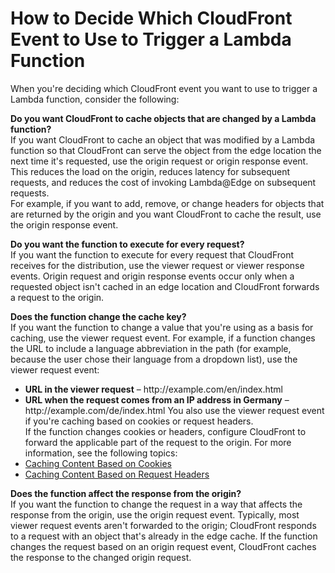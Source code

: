 # How to Decide Which CloudFront Event to Use to Trigger a Lambda Function<a name="lambda-how-to-choose-event"></a>

When you're deciding which CloudFront event you want to use to trigger a Lambda function, consider the following:

**Do you want CloudFront to cache objects that are changed by a Lambda function?**  
If you want CloudFront to cache an object that was modified by a Lambda function so that CloudFront can serve the object from the edge location the next time it's requested, use the origin request or origin response event\. This reduces the load on the origin, reduces latency for subsequent requests, and reduces the cost of invoking Lambda@Edge on subsequent requests\.  
For example, if you want to add, remove, or change headers for objects that are returned by the origin and you want CloudFront to cache the result, use the origin response event\.

**Do you want the function to execute for every request?**  
If you want the function to execute for every request that CloudFront receives for the distribution, use the viewer request or viewer response events\. Origin request and origin response events occur only when a requested object isn't cached in an edge location and CloudFront forwards a request to the origin\.

**Does the function change the cache key?**  
If you want the function to change a value that you're using as a basis for caching, use the viewer request event\. For example, if a function changes the URL to include a language abbreviation in the path \(for example, because the user chose their language from a dropdown list\), use the viewer request event:  
+ **URL in the viewer request** – http://example\.com/en/index\.html
+ **URL when the request comes from an IP address in Germany** – http://example\.com/de/index\.html
You also use the viewer request event if you're caching based on cookies or request headers\.  
If the function changes cookies or headers, configure CloudFront to forward the applicable part of the request to the origin\. For more information, see the following topics:  
+ [Caching Content Based on Cookies](Cookies.md)
+ [Caching Content Based on Request Headers](header-caching.md)

**Does the function affect the response from the origin?**  
If you want the function to change the request in a way that affects the response from the origin, use the origin request event\. Typically, most viewer request events aren't forwarded to the origin; CloudFront responds to a request with an object that's already in the edge cache\. If the function changes the request based on an origin request event, CloudFront caches the response to the changed origin request\.